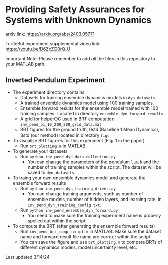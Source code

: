 # Providing Safety Assurances for Systems with Unknown Dynamics
arxiv link: https://arxiv.org/abs/2403.05771

TurtleBot experiment supplemental video link: https://youtu.be/D6ZxZG0rQ_U

Important Note: Please remember to add *all* the files in this repository to your MATLAB path. 

## Inverted Pendulum Experiment
- The experiment directory contains 
    - Datasets for training ensemble dynamics models in ```dyn_datasets```
    - A trained ensemble dynamics model using 100 training samples.
    - Ensemble forward results for the ensemble model trained with 100 training samples. Located in directory ```ensemble_dyn_forward_results```
    - A grid for helperOC used in BRT computation ```inv_pend_pi_10_200_200_grid_data.mat```
    - BRT figures for the ground truth, 0std (Baseline 1 Mean Dynamics), 3std (our method) located in directory ```figs```
- To visualize BRT figures for this experiment (Fig. 1 in the paper)
    - Run ```brt_plotting.m``` in MATLAB
- To generate your datasets
    - Run ```python inv_pend_dyn_data_collection.py```
        - You can change the parameters of the pendulum ```l,m,b``` and the number of training samples within the script. The dataset will be saved to ```dyn_datasets```. 
- To traing your own ensemble dynamics model and generate the ensemble forward results
    - Run ```python inv_pend_dyn_training_driver.py```
        - You can change training arguments, such as number of ensemble models, number of hidden layers, and learning rate, in ```inv_pend_dyn_training_config.txt```. 
    - Run ```python inv_pend_ensemble_dyn_forward.py```
        - You need to make sure the training experiment name is properly spelled out within the script
- To compute the BRT (after generating the ensemble forward results)
    - Run ```inv_pend_brt_comp_script.m``` in MATLAB. Make sure the dataset name and forward result file name are correct within the script.
    - You can save the figure and use ```brt_plotting.m``` to compare BRTs of different dynamics models, model uncertainty level, etc. 


Last updated 3/14/24